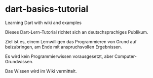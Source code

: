 # dart-basics-tutorial
Learning Dart with wiki and examples

Dieses Dart-Lern-Tutorial richtet sich an deutschsprachiges Publikum.

Ziel ist es, einem Lernwilligen das Programmieren von Grund auf beizubringen, am Ende mit anspruchsvollen Ergebnissen.

Es wird kein Programmierwissen vorausgesetzt, aber Computer-Grundwissen.

Das Wissen wird im Wiki vermittelt.
